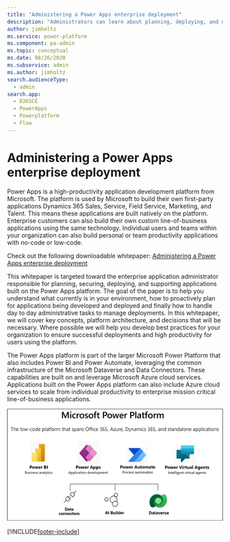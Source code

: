 ```yaml
---
title: "Administering a Power Apps enterprise deployment"
description: "Administrators can learn about planning, deploying, and managing an enterprise Power Apps deployment by downloading and reviewing the linked whitepaper."
author: jimholtz
ms.service: power-platform
ms.component: pa-admin
ms.topic: conceptual
ms.date: 08/26/2020
ms.subservice: admin
ms.author: jimholtz
search.audienceType: 
  - admin
search.app:
  - D365CE
  - PowerApps
  - Powerplatform
  - Flow
---
```

# Administering a Power Apps enterprise deployment

Power Apps is a high-productivity application development platform from Microsoft. The platform is used by Microsoft to build their own first-party applications Dynamics 365 Sales, Service, Field Service, Marketing, and Talent. This means these applications are built natively on the platform.   Enterprise customers can also build their own custom line-of-business applications using the same technology. Individual users and teams within your organization can also build personal or team productivity applications with no-code or low-code. 

Check out the following downloadable whitepaper: [Administering a Power Apps enterprise deployment](https://aka.ms/powerappsadminwhitepaper)

This whitepaper is targeted toward the enterprise application administrator responsible for planning, securing, deploying, and supporting applications built on the Power Apps platform.  The goal of the paper is to help you understand what currently is in your environment, how to proactively plan for applications being developed and deployed and finally how to handle day to day administrative tasks to manage deployments.
In this whitepaper, we will cover key concepts, platform architecture, and decisions that will be necessary. Where possible we will help you develop best practices for your organization to ensure successful deployments and high productivity for users using the platform.

The Power Apps platform is part of the larger Microsoft Power Platform that also includes Power BI and Power Automate, leveraging the common infrastructure of the Microsoft Dataverse and Data Connectors.<!-- Edit note: Style is to avoid "the Microsoft Power Platform." A possible rewrite would be "part of Microsoft Power Platform, which also includes". --> These capabilities are built on and leverage Microsoft Azure cloud services.  Applications built on the Power Apps platform can also include Azure cloud services to scale from individual productivity to enterprise mission critical line-of-business applications.

![Microsoft Power Platform](media/ms-power-platform.png "Microsoft Power Platform")


[!INCLUDE[footer-include](../includes/footer-banner.md)]
